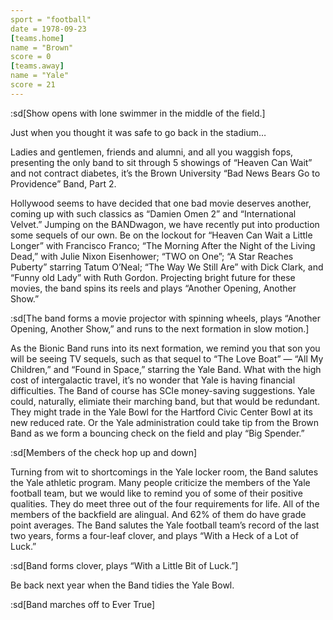 ```yaml
---
sport = "football"
date = 1978-09-23
[teams.home]
name = "Brown"
score = 0
[teams.away]
name = "Yale"
score = 21
---
```


:sd[Show opens with lone swimmer in the middle of the field.]

Just when you thought it was safe to go back in the stadium…

Ladies and gentlemen, friends and alumni, and all you waggish fops, presenting the only band to sit through 5 showings of “Heaven Can Wait” and not contract diabetes, it’s the Brown University “Bad News Bears Go to Providence” Band, Part 2.

Hollywood seems to have decided that one bad movie deserves another, coming up with such classics as “Damien Omen 2” and “International Velvet.” Jumping on the BANDwagon, we have recently put into production some sequels of our own. Be on the lockout for “Heaven Can Wait a Little Longer” with Francisco Franco; “The Morning After the Night of the Living Dead,” with Julie Nixon Eisenhower; “TWO on One”; “A Star Reaches Puberty” starring Tatum O’Neal; “The Way We Still Are” with Dick Clark, and “Funny old Lady” with Ruth Gordon. Projecting bright future for these movies, the band spins its reels and plays “Another Opening, Another Show.”

:sd[The band forms a movie projector with spinning wheels, plays “Another Opening, Another Show,” and runs to the next formation in slow motion.]

As the Bionic Band runs into its next formation, we remind you that son you will be seeing TV sequels, such as that sequel to “The Love Boat” — “All My Children,” and “Found in Space,” starring the Yale Band. What with the high cost of intergalactic travel, it’s no wonder that Yale is having financial difficulties. The Band of course has SCIe money-saving suggestions. Yale could, naturally, elimiate their marching band, but that would be redundant. They might trade in the Yale Bowl for the Hartford Civic Center Bowl at its new reduced rate. Or the Yale administration could take tip from the Brown Band as we form a bouncing check on the field and play “Big Spender.”

:sd[Members of the check hop up and down]

Turning from wit to shortcomings in the Yale locker room, the Band salutes the Yale athletic program. Many people criticize the members of the Yale football team, but we would like to remind you of some of their positive qualities. They do meet three out of the four requirements for life. All of the members of the backfield are alingual. And 62% of them do have grade point averages. The Band salutes the Yale football team’s record of the last two years, forms a four-leaf clover, and plays “With a Heck of a Lot of Luck.”

:sd[Band forms clover, plays “With a Little Bit of Luck.”]

Be back next year when the Band tidies the Yale Bowl.

:sd[Band marches off to Ever True]
